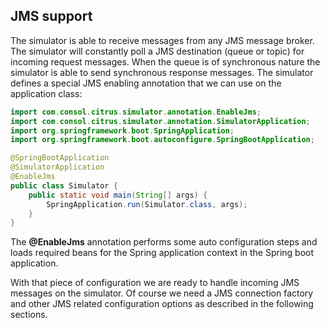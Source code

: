 ## JMS support

The simulator is able to receive messages from any JMS message broker. The simulator will constantly poll a JMS destination (queue or topic)
for incoming request messages. When the queue is of synchronous nature the simulator is able to send synchronous response messages. The simulator defines a special
JMS enabling annotation that we can use on the application class:

```java
import com.consol.citrus.simulator.annotation.EnableJms;
import com.consol.citrus.simulator.annotation.SimulatorApplication;
import org.springframework.boot.SpringApplication;
import org.springframework.boot.autoconfigure.SpringBootApplication;

@SpringBootApplication
@SimulatorApplication
@EnableJms
public class Simulator {
    public static void main(String[] args) {
        SpringApplication.run(Simulator.class, args);
    }
}
```

The **@EnableJms** annotation performs some auto configuration steps and loads required beans for the Spring application context
in the Spring boot application.

With that piece of configuration we are ready to handle incoming JMS messages on the simulator. Of course we need a JMS connection factory and other JMS related 
configuration options as described in the following sections.
